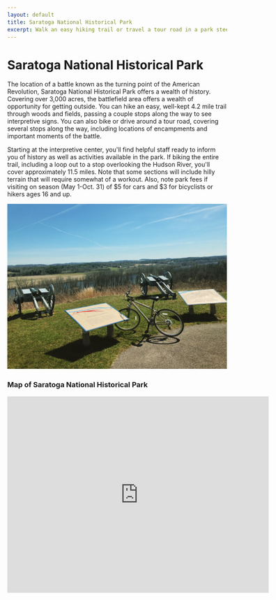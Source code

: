 ```yaml
---
layout: default
title: Saratoga National Historical Park
excerpt: Walk an easy hiking trail or travel a tour road in a park steeped in Revolutionary War history
---
```


<h1>Saratoga National Historical Park</h1>

<p>The location of a battle known as the turning point of the American Revolution, Saratoga National Historical Park offers a wealth of history. Covering over 3,000 acres, the battlefield area offers a wealth of opportunity for getting outside. You can hike an easy, well-kept 4.2 mile trail through woods and fields, passing a couple stops along the way to see interpretive signs. You can also bike or drive around a tour road, covering several stops along the way, including locations of encampments and important moments of the battle.</p>

<p>Starting at the interpretive center, you'll find helpful staff ready to inform you of history as well as activities available in the park. If biking the entire trail, including a loop out to a stop overlooking the Hudson River, you'll cover approximately 11.5 miles. Note that some sections will include hilly terrain that will require somewhat of a workout. Also, note park fees if visiting on season (May 1-Oct. 31) of $5 for cars and $3 for bicyclists or hikers ages 16 and up.</p>

<img src="/img/saratoganationalpark.jpg" alt="Biking at Saratoga National Park">

<h3>Map of Saratoga National Historical Park</h3>

<div class="google-maps"><iframe src="https://www.google.com/maps/embed?pb=!1m18!1m12!1m3!1d2917.383798942167!2d-73.65107698452292!3d43.01230817914851!2m3!1f0!2f0!3f0!3m2!1i1024!2i768!4f13.1!3m3!1m2!1s0x89de24d1d9bef9fb%3A0x4f4cbdcac0977219!2sSaratoga+National+Historical+Park!5e0!3m2!1sen!2sus!4v1474336088034" width="600" height="450" frameborder="0" style="border:0" allowfullscreen></iframe></div>
